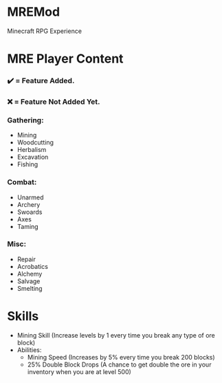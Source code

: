 # MREMod
 Minecraft RPG Experience
  
# MRE Player Content

### ✔️ = Feature Added.
### ❌ = Feature Not Added Yet.
 
 ### Gathering: 
 - Mining
 - Woodcutting
 -  Herbalism
 -  Excavation
 -  Fishing
 
 ### Combat: 
 - Unarmed
 - Archery
 - Swoards
 - Axes
 - Taming
 
 ### Misc:
 - Repair
 - Acrobatics
 - Alchemy
 - Salvage
 - Smelting

# Skills

- Mining Skill (Increase levels by 1 every time you break any type of ore block)
- Abilities: 
  -  Mining Speed (Increases by 5% every time you break 200 blocks)
  -  25% Double Block Drops (A chance to get double the ore in your inventory when you are at level 500)

